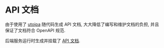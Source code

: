 # API 文档

由于使用了 [utoipa](https://docs.rs/utoipa/latest/utoipa/) 随代码生成 API 文档, 大大降低了编写和维护文档的负担, 并且保证了文档符合 OpenAPI 规范.

后端服务运行时生成并挂载了 [API 文档](https://veloquent-core-veloquent.app.secoder.net/doc/).
